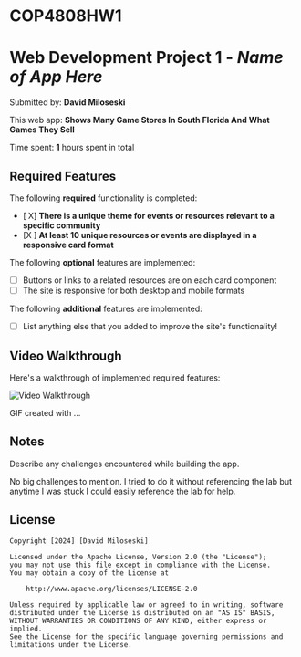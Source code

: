 # COP4808HW1
# Web Development Project 1 - *Name of App Here*

Submitted by: **David Miloseski**

This web app: **Shows Many Game Stores In South Florida And What Games They Sell**

Time spent: **1** hours spent in total

## Required Features

The following **required** functionality is completed:

- [ X] **There is a unique theme for events or resources relevant to a specific community**
- [X ] **At least 10 unique resources or events are displayed in a responsive card format**

The following **optional** features are implemented:

- [ ] Buttons or links to a related resources are on each card component
- [ ] The site is responsive for both desktop and mobile formats

The following **additional** features are implemented:

* [ ] List anything else that you added to improve the site's functionality!

## Video Walkthrough

Here's a walkthrough of implemented required features:

<img src='https://imgur.com/a/qhzZ1e0.gif' title='Video Walkthrough' width='' alt='Video Walkthrough' />

<!-- Replace this with whatever GIF tool you used! -->
GIF created with ...  
<!-- Recommended tools:
[Kap](https://getkap.co/) for macOS
[ScreenToGif](https://www.screentogif.com/) for Windows
[peek](https://github.com/phw/peek) for Linux. -->

## Notes

Describe any challenges encountered while building the app.

No big challenges to mention. I tried to do it without referencing the lab 
but anytime I was stuck I could easily reference the lab for help.

## License

    Copyright [2024] [David Miloseski]

    Licensed under the Apache License, Version 2.0 (the "License");
    you may not use this file except in compliance with the License.
    You may obtain a copy of the License at

        http://www.apache.org/licenses/LICENSE-2.0

    Unless required by applicable law or agreed to in writing, software
    distributed under the License is distributed on an "AS IS" BASIS,
    WITHOUT WARRANTIES OR CONDITIONS OF ANY KIND, either express or implied.
    See the License for the specific language governing permissions and
    limitations under the License.
